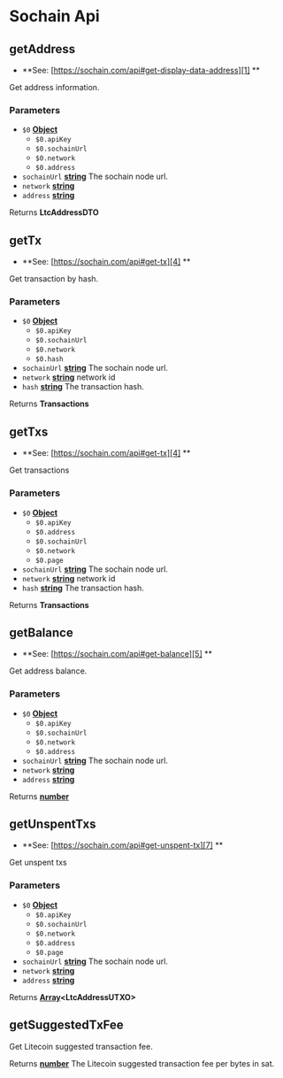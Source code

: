 # Sochain Api

<!-- Generated by documentation.js. Update this documentation by updating the source code. -->

## getAddress

-   **See: [https://sochain.com/api#get-display-data-address][1]
    **

Get address information.

### Parameters

-   `$0` **[Object][2]** 
    -   `$0.apiKey`  
    -   `$0.sochainUrl`  
    -   `$0.network`  
    -   `$0.address`  
-   `sochainUrl` **[string][3]** The sochain node url.
-   `network` **[string][3]** 
-   `address` **[string][3]** 

Returns **LtcAddressDTO** 

## getTx

-   **See: [https://sochain.com/api#get-tx][4]
    **

Get transaction by hash.

### Parameters

-   `$0` **[Object][2]** 
    -   `$0.apiKey`  
    -   `$0.sochainUrl`  
    -   `$0.network`  
    -   `$0.hash`  
-   `sochainUrl` **[string][3]** The sochain node url.
-   `network` **[string][3]** network id
-   `hash` **[string][3]** The transaction hash.

Returns **Transactions** 

## getTxs

-   **See: [https://sochain.com/api#get-tx][4]
    **

Get transactions

### Parameters

-   `$0` **[Object][2]** 
    -   `$0.apiKey`  
    -   `$0.address`  
    -   `$0.sochainUrl`  
    -   `$0.network`  
    -   `$0.page`  
-   `sochainUrl` **[string][3]** The sochain node url.
-   `network` **[string][3]** network id
-   `hash` **[string][3]** The transaction hash.

Returns **Transactions** 

## getBalance

-   **See: [https://sochain.com/api#get-balance][5]
    **

Get address balance.

### Parameters

-   `$0` **[Object][2]** 
    -   `$0.apiKey`  
    -   `$0.sochainUrl`  
    -   `$0.network`  
    -   `$0.address`  
-   `sochainUrl` **[string][3]** The sochain node url.
-   `network` **[string][3]** 
-   `address` **[string][3]** 

Returns **[number][6]** 

## getUnspentTxs

-   **See: [https://sochain.com/api#get-unspent-tx][7]
    **

Get unspent txs

### Parameters

-   `$0` **[Object][2]** 
    -   `$0.apiKey`  
    -   `$0.sochainUrl`  
    -   `$0.network`  
    -   `$0.address`  
    -   `$0.page`  
-   `sochainUrl` **[string][3]** The sochain node url.
-   `network` **[string][3]** 
-   `address` **[string][3]** 

Returns **[Array][8]&lt;LtcAddressUTXO>** 

## getSuggestedTxFee

Get Litecoin suggested transaction fee.

Returns **[number][6]** The Litecoin suggested transaction fee per bytes in sat.

[1]: https://sochain.com/api#get-display-data-address

[2]: https://developer.mozilla.org/docs/Web/JavaScript/Reference/Global_Objects/Object

[3]: https://developer.mozilla.org/docs/Web/JavaScript/Reference/Global_Objects/String

[4]: https://sochain.com/api#get-tx

[5]: https://sochain.com/api#get-balance

[6]: https://developer.mozilla.org/docs/Web/JavaScript/Reference/Global_Objects/Number

[7]: https://sochain.com/api#get-unspent-tx

[8]: https://developer.mozilla.org/docs/Web/JavaScript/Reference/Global_Objects/Array
